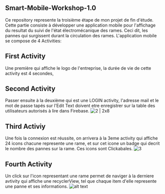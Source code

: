 ## Smart-Mobile-Workshop-1.0
Ce repository represente  la troisième étape de mon projet de fin d'étude.
Cette partie consiste à développer une application mobile pour l'affichage du resultat du suivi de l'état électromécanique des rames.
Ceci dit, les pannes qui surgissent durant la circulation des rames.
L'application mobile se compose de 4 Activities:
## First Activity
Une première qui affiche le logo de l'entreprise, la durée de vie de cette activity est 4 secondes, 
## Second Activity
 Passer ensuite à la deuxième qui est une LOGIN activity, l'adresse mail et le mot de passe tapés sur l'Edit Text doivent etre enregistrer
sur la table des utilisateurs autorisés à lire dans Firebase.
![2 | 2x8 ](https://user-images.githubusercontent.com/43651267/64194360-3c56ca00-ce7f-11e9-83f4-2b5e6bd0f6a7.jpg)
## Third Activiy
Une fois la connexion est réussite, on arrivera à la 3eme activity qui affiche 24 icons chacune represente une rame, et sur cet icone un badge  qui decrit le nombre des pannes sur la rame. Ces icons sont Clickabales.
![3](https://user-images.githubusercontent.com/43651267/64194375-44af0500-ce7f-11e9-8206-86e4241c98d0.jpg)

## Fourth Activity
Un click sur l'icon representant une rame permet de naviger à la derniere avtivity qui affiche une recyclerView, tel que chaque item d'elle 
represente une panne et ses informations. 
![alt text](C:\Users\PERS\Downloads\4.jpg)
